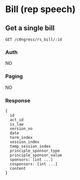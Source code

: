 # Bill (rep speech)

## Get a single bill
```
GET /c0ngress/rs_bill/:id
```

### Auth
NO

### Paging
NO

### Response
```
{
  id
  act_id
  is_law
  version_no
  date
  term_index
  session_index
  temp_session_index
  principle_sponsor_type
  principle_sponsor_value
  sponsors: [int ...]
  cosponsors: [int ...]
  content
}
```
